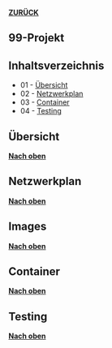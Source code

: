 [**ZURÜCK**](../README.md)

## 99-Projekt

## Inhaltsverzeichnis 
* 01 - [Übersicht](#übersicht)
* 02 - [Netzwerkplan](#netzwerkplan)
* 03 - [Container](#container)
* 04 - [Testing](Testing)

## Übersicht
[**Nach oben**](#99-projekt)



## Netzwerkplan
[**Nach oben**](#99-projekt)



## Images
[**Nach oben**](#99-projekt)



## Container
[**Nach oben**](#99-projekt)



## Testing
[**Nach oben**](#99-projekt)


